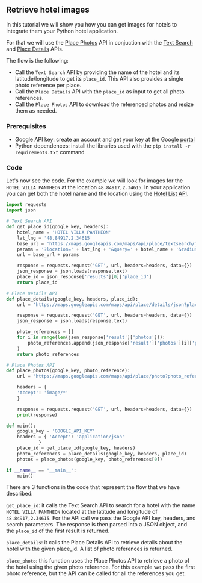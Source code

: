 ## Retrieve hotel images

In this tutorial we will show you how you can get images for hotels to integrate them your Python hotel application.

For that we will use the [Place Photos](https://developers.google.com/maps/documentation/places/web-service/photos) API in conjuction with the [Text Search](https://developers.google.com/maps/documentation/places/web-service/search-text) and [Place Details](https://developers.google.com/maps/documentation/places/web-service/details) APIs. 

The flow is the following:

- Call the `Text Search` API by providing the name of the hotel and its latitude/longitude to get its `place_id`. This API also provides a single photo reference per place.
- Call the `Place Details` API with the `place_id` as input to get all photo references.
- Call the `Place Photos` API to download the referenced photos and resize them as needed.

### Prerequisites
- Google API key: create an account and get your key at the Google [portal](https://developers.google.com/maps/documentation/geolocation/overview)
- Python dependences: install the libraries used with the `pip install -r requirements.txt` command

### Code 

Let's now see the code. For the example we will look for images for the `HOTEL VILLA PANTHEON` at the location `48.84917,2.34615`. In your application you can get both the hotel name and the location using the [Hotel List API](https://developers.amadeus.com/self-service/category/hotel/api-doc/hotel-list).

```python
import requests
import json

# Text Search API
def get_place_id(google_key, headers):
    hotel_name = 'HOTEL VILLA PANTHEON'
    lat_lng = '48.84917,2.34615'
    base_url = 'https://maps.googleapis.com/maps/api/place/textsearch/json'
    params = '?location=' + lat_lng + '&query=' + hotel_name + '&radius=10&key=' + google_key
    url = base_url + params

    response = requests.request('GET', url, headers=headers, data={})
    json_response = json.loads(response.text)
    place_id = json_response['results'][0]['place_id']
    return place_id

# Place Details API
def place_details(google_key, headers, place_id): 
    url = 'https://maps.googleapis.com/maps/api/place/details/json?place_id=' + place_id + '&key=' + google_key

    response = requests.request('GET', url, headers=headers, data={})
    json_response = json.loads(response.text)

    photo_references = []
    for i in range(len(json_response['result']['photos'])):
        photo_references.append(json_response['result']['photos'][i]['photo_reference']
    )
    return photo_references

# Place Photos API 
def place_photos(google_key, photo_reference): 
    url = 'https://maps.googleapis.com/maps/api/place/photo?photo_reference=' + photo_reference + '&key=' + google_key

    headers = {
    'Accept': 'image/*'
    }

    response = requests.request('GET', url, headers=headers, data={})
    print(response)

def main():
    google_key = 'GOOGLE_API_KEY'
    headers = { 'Accept': 'application/json'
            }
    place_id = get_place_id(google_key, headers)
    photo_references = place_details(google_key, headers, place_id)
    photos = place_photos(google_key, photo_references[0])

if __name__ == "__main__":
    main()
```

There are 3 functions in the code that represent the flow that we have described:

`get_place_id`: it calls the Text Search API to search for a hotel with the name `HOTEL VILLA PANTHEON` located at the latitude and longitude of `48.84917,2.34615`. For the API call we pass the Google API key, headers, and search parameters. The response is then parsed into a JSON object, and the `place_id` of the first result is returned.

`place_details`: it calls the Place Details API to retrieve details about the hotel with the given place_id. A list of photo references is returned.  

`place_photo`: this function uses the Place Photos API to retrieve a photo of the hotel using the given photo reference. For this example we pass the first photo reference, but the API can be called for all the references you get.